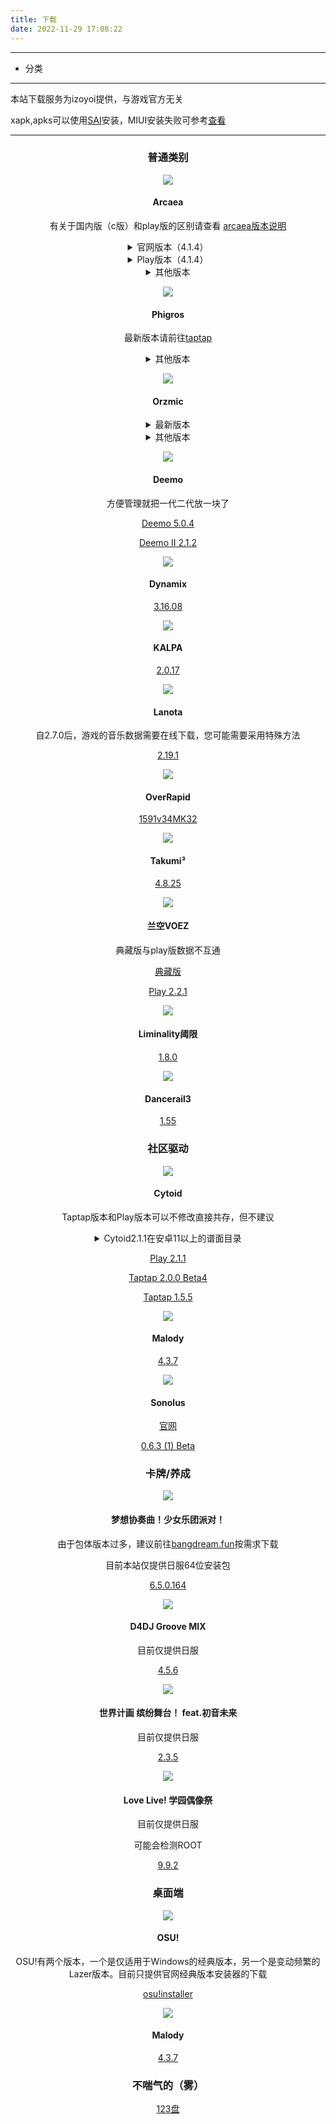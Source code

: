 ```yaml
---
title: 下载
date: 2022-11-29 17:08:22
---
```


---

* 分类

<!-- toc -->

---

本站下载服务为izoyoi提供，与游戏官方无关

xapk,apks可以使用[SAI](https://izoyoi.art/SAI.apk)安装，MIUI安装失败可参考[查看](https://www.bilibili.com/video/BV1jR4y157WL/?vd_source=e6495137190dde4b9795a18285ee0d39)

---

<center>

### 普通类别

![](https://izoyoi.art/img/arc.png) 

#### Arcaea

有关于国内版（c版）和play版的区别请查看 [arcaea版本说明](https://izoyoi.art/arcaeaver)

<details>
<summary>官网版本（4.1.4）</summary>

[主要节点](http://dl.izoyoi.art/arcaea_4.1.4c.apk)

[Cloudflare](http://dl.414.icu/arcaea_4.1.4c.apk)

</details>

<details>
<summary>Play版本（4.1.4）</summary>

[主要节点](http://dl.izoyoi.art/arcaea_4.1.4.apk)

[Cloudflare](http://dl.414.icu/arcaea_4.1.4.apk)

</details>

<details>
<summary>其他版本</summary>

[2022愚人节（3.12.6）](http://dl.izoyoi.art/arcaea_3.12.6c.apk)

[2021愚人节（3.5.3）](http://dl.izoyoi.art/arcaea_3.5.3c.apk)

</details>

![](https://izoyoi.art/img/phigros.png) 

#### Phigros

最新版本请前往[taptap](https://www.taptap.cn/app/165287)

<details>
<summary>其他版本</summary>

[2022愚人节（2.1.4）](http://dl.izoyoi.art/Phigros_2.1.4.apk)

[2021愚人节（1.6.5）](http://dl.izoyoi.art/Phigros_1.6.5.apk)

[2020愚人节（1.4.1）](http://dl.izoyoi.art/Phigros_1.4.1.apk)

[2019圣诞节（1.2.4）](http://dl.izoyoi.art/Phigros_1.2.4.apk)

[1.x最后版本（1.6.11）](http://dl.izoyoi.art/Phigros_1.6.11.apk)

[1.4.3](http://dl.izoyoi.art/Phigros_1.4.3.apk)

</details>

![](https://izoyoi.art/img/orz.png) 

#### Orzmic

<details>
<summary>最新版本</summary>

[2.11.12](https://dl.izoyoi.art/orzmic_2.11.12.apk)

[Taptap](https://www.taptap.cn/app/194778)

</details>

<details>
<summary>其他版本</summary>

Orzmic并不删除愚人节谱面，因此没必要收录愚人节版本

[1.8.22 旧界面最后一个版本](https://dl.izoyoi.art/orzmic_1.8.22.apk)

</details>

![](https://izoyoi.art/img/deemo.png) 

#### Deemo

方便管理就把一代二代放一块了

[Deemo 5.0.4](http://dl.izoyoi.art/Deemo_5.0.4.xapk)

[Deemo II 2.1.2](http://dl.izoyoi.art/DEEMOII_2.1.2.xapk)

![](https://izoyoi.art/img/dy.png) 

#### Dynamix

[3.16.08](http://dl.izoyoi.art/Dynamix_3.16.08.xapk)

![](https://izoyoi.art/img/kalpa.png) 

#### KALPA

[2.0.17](http://dl.izoyoi.art/KALPA_2.0.17.xapk)

![](https://izoyoi.art/img/lanota.png) 

#### Lanota

自2.7.0后，游戏的音乐数据需要在线下载，您可能需要采用特殊方法

[2.19.1](http://dl.izoyoi.art/Lanota_2.19.1.apk)

![](https://izoyoi.art/img/or.png) 

#### OverRapid

[1591v34MK32](http://dl.izoyoi.art/OverRapid_1591v34MK32.apk)

![](https://izoyoi.art/img/takumi.png) 

#### Takumi³

[4.8.25](https://dl.izoyoi.art/TAKUMI_4.8.25.apk)

![](https://izoyoi.art/img/voez.png) 

#### 兰空VOEZ

典藏版与play版数据不互通

[典藏版](https://dl.izoyoi.art/VOEZCN.apk)

[Play 2.2.1](https://dl.izoyoi.art/VOEZ_2.2.1.xapk)

![](https://izoyoi.art/img/li.png) 

#### Liminality阈限

[1.8.0](https://dl.izoyoi.art/Liminality_1.8.0.apk)

![](https://izoyoi.art/img/dr.png) 

#### Dancerail3

[1.55](http://dl.izoyoi.art/dr3_1.55.xapk)

### 社区驱动

![](https://izoyoi.art/img/cytoid.png) 

#### Cytoid

Taptap版本和Play版本可以不修改直接共存，但不建议

<details>
<summary>Cytoid2.1.1在安卓11以上的谱面目录</summary>

`/sdcard/Android/data/me.tigerhix.cytoid/files/Cytoid`

</details>

[Play 2.1.1](http://dl.izoyoi.art/Cytoid_2.1.1.apk)

[Taptap 2.0.0 Beta4](http://dl.izoyoi.art/Cytoid_2.0.0.apk)

[Taptap 1.5.5](http://dl.izoyoi.art/Cytoid_1.5.5.apk)

![](https://izoyoi.art/img/ma.ico) 

#### Malody

[4.3.7](http://dl.izoyoi.art/Malody_4.3.7.apk)

![](https://izoyoi.art/img/sonolus.png) 

#### Sonolus

[官网](https://sonolus.com/)

[0.6.3 (1) Beta](httpss://dl.izoyoi.art/Sonolus_0.6.3_1.apk)

### 卡牌/养成

![](https://izoyoi.art/img/bang.png) 

#### 梦想协奏曲！少女乐团派对！

由于包体版本过多，建议前往[bangdream.fun](https://bangdream.fun/)按需求下载

目前本站仅提供日服64位安装包

[6.5.0.164](https://dl.izoyoi.art/bang-650-164.apk)

![](https://izoyoi.art/img/d4dj.png) 

#### D4DJ Groove MIX

目前仅提供日服

[4.5.6](https://dl.izoyoi.art/d4dj_jp_4.5.6.apk)

![](https://izoyoi.art/img/pjsk.png) 

#### 世界计画 缤纷舞台！ feat.初音未来

目前仅提供日服

[2.3.5](https://dl.izoyoi.art/pjsk_jp_2.3.5.apk)

![](https://izoyoi.art/img/lovelive.png) 

#### Love Live! 学园偶像祭

目前仅提供日服

可能会检测ROOT

[9.9.2](http://dl.izoyoi.art/lovelive_jp_9.9.2.apk)

### 桌面端

![](https://izoyoi.art/img/osu.ico) 

#### OSU!

OSU!有两个版本，一个是仅适用于Windows的经典版本，另一个是变动频繁的Lazer版本。目前只提供官网经典版本安装器的下载

[osu!installer](http://dl.izoyoi.art/osu!install.exe)

![](https://izoyoi.art/img/ma.ico) 

#### Malody

[4.3.7](http://dl.izoyoi.art/Malody_Windows_4.3.7.7z)

### 不喘气的（雾）

[123盘](https://www.123pan.com/s/0Sv8Vv-4oqXH)

</center>